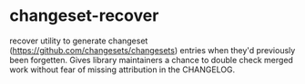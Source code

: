 # changeset-recover
recover utility to generate changeset (https://github.com/changesets/changesets) entries when they'd previously been forgetten. Gives library maintainers a chance to double check merged work without fear of missing attribution in the CHANGELOG.

